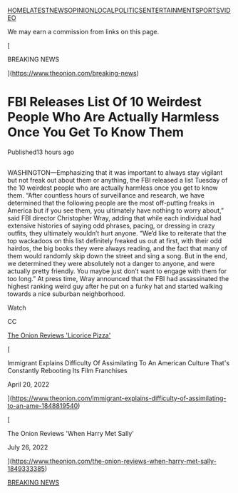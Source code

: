 [HOME](https://www.theonion.com/)[LATEST](https://www.theonion.com/latest)[NEWS](https://www.theonion.com/breaking-news)[OPINION](https://www.theonion.com/opinion)[LOCAL](https://www.theonion.com/local)[POLITICS](https://www.theonion.com/politics)[ENTERTAINMENT](https://www.theonion.com/entertainment)[SPORTS](https://www.theonion.com/sports)[VIDEO](https://theonion.com/top-video)

We may earn a commission from links on this page.

[

BREAKING NEWS

](https://www.theonion.com/breaking-news)

# FBI Releases List Of 10 Weirdest People Who Are Actually Harmless Once You Get To Know Them

Published13 hours ago

[](https://twitter.com/share?text=FBI%20Releases%20List%20Of%2010%20Weirdest%20People%20Who%20Are%20Actually%20Harmless%20Once%20You%20Get%20To%20Know%20Them&url=https%3A%2F%2Fwww.theonion.com%2Ffbi-releases-list-of-10-weirdest-people-who-are-actuall-1850132563%3Futm_medium%3Dsharefromsite%26utm_source%3D_twitter "Share to Twitter")[](https://facebook.com/sharer.php?u=https%3A%2F%2Fwww.theonion.com%2Ffbi-releases-list-of-10-weirdest-people-who-are-actuall-1850132563%3Futm_medium%3Dsharefromsite%26utm_source%3D_facebook "Share to Facebook")[](http://www.reddit.com/submit?url=https%3A%2F%2Fwww.theonion.com%2Ffbi-releases-list-of-10-weirdest-people-who-are-actuall-1850132563%3Futm_medium%3Dsharefromsite%26utm_source%3D_reddit&title=FBI%20Releases%20List%20Of%2010%20Weirdest%20People%20Who%20Are%20Actually%20Harmless%20Once%20You%20Get%20To%20Know%20Them "Share to Reddit")[](mailto:?subject=FBI%20Releases%20List%20Of%2010%20Weirdest%20People%20Who%20Are%20Actually%20Harmless%20Once%20You%20Get%20To%20Know%20Them&body=https%3A%2F%2Fwww.theonion.com%2Ffbi-releases-list-of-10-weirdest-people-who-are-actuall-1850132563%3Futm_medium%3Dsharefromsite%2526utm_source%3D_email%26utm_campaign=top "Share via Email")[](https://www.theonion.com/fbi-releases-list-of-10-weirdest-people-who-are-actuall-1850132563 "Share via Link")

![Image for article titled FBI Releases List Of 10 Weirdest People Who Are Actually Harmless Once You Get To Know Them](data:image/gif;base64,R0lGODlhAQABAAAAACH5BAEKAAEALAAAAAABAAEAAAICTAEAOw==)

WASHINGTON—Emphasizing that it was important to always stay vigilant but not freak out about them or anything, the FBI released a list Tuesday of the 10 weirdest people who are actually harmless once you get to know them. “After countless hours of surveillance and research, we have determined that the following people are the most off-putting freaks in America but if you see them, you ultimately have nothing to worry about,” said FBI director Christopher Wray, adding that while each individual had extensive histories of saying odd phrases, pacing, or dressing in crazy outfits, they ultimately wouldn’t hurt anyone. “We’d like to reiterate that the top wackadoos on this list definitely freaked us out at first, with their odd hairdos, the big books they were always reading, and the fact that many of them would randomly skip down the street and sing a song. But in the end, we determined they were absolutely not a danger to anyone, and were actually pretty friendly. You maybe just don’t want to engage with them for too long.” At press time, Wray announced that the FBI had assassinated the highest ranking weird guy after he put on a funky hat and started walking towards a nice suburban neighborhood.  

Watch

CC

[The Onion Reviews 'Licorice Pizza'](https://www.theonion.com/the-onion-reviews-licorice-pizza-1848117242)

[

Immigrant Explains Difficulty Of Assimilating To An American Culture That's Constantly Rebooting Its Film Franchises

April 20, 2022



](https://www.theonion.com/immigrant-explains-difficulty-of-assimilating-to-an-ame-1848819540)

[

The Onion Reviews 'When Harry Met Sally'

July 26, 2022



](https://www.theonion.com/the-onion-reviews-when-harry-met-sally-1849333385)

[BREAKING NEWS](https://www.theonion.com/breaking-news)